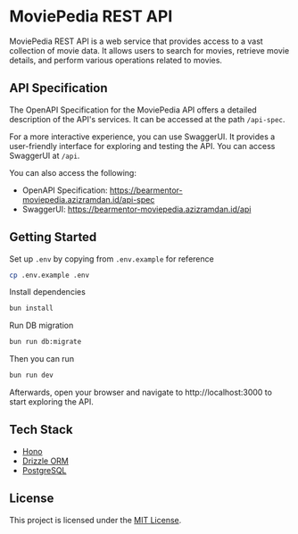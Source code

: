 # MoviePedia REST API

MoviePedia REST API is a web service that provides access to a vast collection of movie data. It allows users to search for movies, retrieve movie details, and perform various operations related to movies.

## API Specification

The OpenAPI Specification for the MoviePedia API offers a detailed description of the API's services. It can be accessed at the path `/api-spec`.

For a more interactive experience, you can use SwaggerUI. It provides a user-friendly interface for exploring and testing the API. You can access SwaggerUI at `/api`.

You can also access the following:

- OpenAPI Specification: https://bearmentor-moviepedia.azizramdan.id/api-spec
- SwaggerUI: https://bearmentor-moviepedia.azizramdan.id/api

## Getting Started

Set up `.env` by copying from `.env.example` for reference

```sh
cp .env.example .env
```

Install dependencies

```sh
bun install
```

Run DB migration

```sh
bun run db:migrate
```

Then you can run

```sh
bun run dev
```

Afterwards, open your browser and navigate to http://localhost:3000 to start exploring the API.

## Tech Stack

- [Hono](https://hono.dev/)
- [Drizzle ORM](https://orm.drizzle.team/)
- [PostgreSQL](https://www.postgresql.org/)

## License

This project is licensed under the [MIT License](LICENSE).
